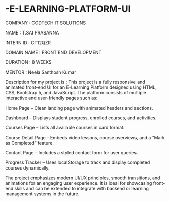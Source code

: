# -E-LEARNING-PLATFORM-UI

COMPANY : CODTECH IT SOLUTIONS

NAME : T.SAI PRASANNA

INTERN ID : CT12QZR

DOMAIN NAME : FRONT END DEVELOPMENT

DURATION : 8 WEEKS

MENTOR : Neela Santhosh Kumar

Description for my project is :  This project is a fully responsive and animated front-end UI for an E-Learning Platform designed using HTML, CSS, Bootstrap 5, and JavaScript. The platform consists of multiple interactive and user-friendly pages such as:

Home Page – Clean landing page with animated headers and sections.

Dashboard – Displays student progress, enrolled courses, and activities.

Courses Page – Lists all available courses in card format.

Course Detail Page – Embeds video lessons, course overviews, and a “Mark as Completed” feature.

Contact Page – Includes a styled contact form for user queries.

Progress Tracker – Uses localStorage to track and display completed courses dynamically.

The project emphasizes modern UI/UX principles, smooth transitions, and animations for an engaging user experience. It is ideal for showcasing front-end skills and can be extended to integrate with backend or learning management systems in the future.
